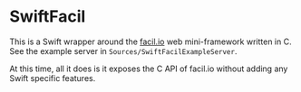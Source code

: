 # SwiftFacil

This is a Swift wrapper around the [facil.io](https://facil.io/) web mini-framework written in C. See the example server in `Sources/SwiftFacilExampleServer`.

At this time, all it does is it exposes the C API of facil.io without adding any Swift specific features.
